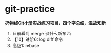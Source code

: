 # git-practice

**扔物线Git小册实战练习项目，四个字总结，温故知新**

1. 目前看到 merge 没什么新东西
2. 【10】进阶6: log diff 命令
3. 高级1: rebase

